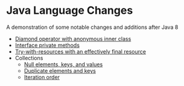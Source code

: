# Java Language Changes 

A demonstration of some notable changes and additions after Java 8

- [Diamond operator with anonymous inner class](src/dev/hlybt/DiamondOpAnonymousInnerClass.java)
- [Interface private methods](src/dev/hlybt/InterfacePrivateMethod.java)
- [Try-with-resources with an effectively final resource](src/dev/hlybt/TryWResourcesEffectivelyFinalResource.java)
- Collections
  - [Null elements, keys, and values](src/dev/hlybt/collections/NullInCollections.java)
  - [Duplicate elements and keys](src/dev/hlybt/collections/DuplicateElementsKeys.java)
  - [Iteration order](src/dev/hlybt/collections/IterationOrder.java)
